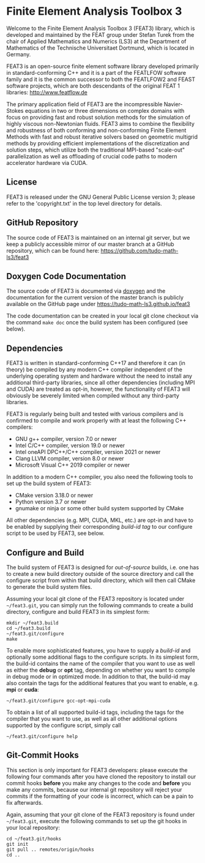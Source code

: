 Finite Element Analysis Toolbox 3
=================================

Welcome to the Finite Element Analysis Toolbox 3 (FEAT3) library, which is developed and maintained
by the FEAT group under Stefan Turek from the chair of Applied Mathematics and Numerics (LS3) at the
Department of Mathematics of the Technische Universitaet Dortmund, which is located in Germany.

FEAT3 is an open-source finite element software library developed primarily in standard-conforming
C++ and it is a part of the FEATLFOW software family and it is the common successor to both the
FEATLFOW2 and FEAST software projects, which are both descendants of the original FEAT 1 libraries:
http://www.featflow.de

The primary application field of FEAT3 are the incompressible Navier-Stokes equations in two or
three dimensions on complex domains with focus on providing fast and robust solution methods for
the simulation of highly viscous non-Newtonian fluids. FEAT3 aims to combine the flexibility and
robustness of both conforming and non-conforming Finite Element Methods with fast and robust
iterative solvers based on geometric multigrid methods by providing efficient implementations of
the discretization and solution steps, which utilize both the traditional MPI-based "scale-out"
parallelization as well as offloading of crucial code paths to modern accelerator hardware via CUDA.

License
-------
FEAT3 is released under the GNU General Public License version 3;
please refer to the 'copyright.txt' in the top level directory for details.

GitHub Repository
-----------------
The source code of FEAT3 is maintained on an internal git server, but we keep a publicly accessible
mirror of our master branch at a GitHub repository, which can be found here:
https://github.com/tudo-math-ls3/feat3

Doxygen Code Documentation
--------------------------
The source code of FEAT3 is documented via [doxygen](https://www.doxygen.nl) and the documentation
for the current version of the master branch is publicly available on the GitHub page under
https://tudo-math-ls3.github.io/feat3

The code documentation can be created in your local git clone checkout via the command `make doc`
once the build system has been configured (see below).

Dependencies
------------
FEAT3 is written in standard-conforming C\+\+17 and therefore it can (in theory) be compiled by any
modern C++ compiler independent of the underlying operating system and hardware without the need to
install any additional third-party libraries, since all other dependencies (including MPI and CUDA)
are treated as opt-in, however, the functionality of FEAT3 will obviously be severely limited when
compiled without any third-party libraries.

FEAT3 is regularly being built and tested with various compilers and is confirmed to compile and
work properly with at least the following C++ compilers:
* GNU g++ compiler, version 7.0 or newer
* Intel C/C++ compiler, version 19.0 or newer
* Intel oneAPI DPC++/C++ compiler, version 2021 or newer
* Clang LLVM compiler, version 8.0 or newer
* Microsoft Visual C++ 2019 compiler or newer

In addition to a modern C++ compiler, you also need the following tools to set up the build system
of FEAT3:
* CMake version 3.18.0 or newer
* Python version 3.7 or newer
* gnumake or ninja or some other build system supported by CMake

All other dependencies (e.g. MPI, CUDA, MKL, etc.) are opt-in and have to be enabled by supplying
their corresponding _build-id tag_ to our configure script to be used by FEAT3, see below.

Configure and Build
-------------------
The build system of FEAT3 is designed for _out-of-source_ builds, i.e. one has to create a new
build directory outside of the source directory and call the configure script from within that
build directory, which will then call CMake to generate the build system files.

Assuming your local git clone of the FEAT3 repository is located under `~/feat3.git`, you can simply
run the following commands to create a build directory, configure and build FEAT3 in its simplest
form:

    mkdir ~/feat3.build
    cd ~/feat3.build
    ~/feat3.git/configure
    make

To enable more sophisticated features, you have to supply a _build-id_ and optionally some
additional flags to the configure scripts. In its simplest form, the build-id contains the name
of the compiler that you want to use as well as either the **debug** or **opt** tag, depending on
whether you want to compile in debug mode or in optimized mode. In addition to that, the build-id
may also contain the tags for the additional features that you want to enable, e.g. **mpi** or
**cuda**:

    ~/feat3.git/configure gcc-opt-mpi-cuda

To obtain a list of all supported build-id tags, including the tags for the compiler that you want
to use, as well as all other additional options supported by the configure script, simply call

    ~/feat3.git/configure help

Git-Commit Hooks
----------------
This section is only important for FEAT3 developers: please execute the following four commands
after you have cloned the repository to install our commit hooks **before** you make any changes to
the code and **before** you make any commits, because our internal git repository will reject your
commits if the formatting of your code is incorrect, which can be a pain to fix afterwards.

Again, assuming that your git clone of the FEAT3 repository is found under `~/feat3.git`, execute
the following commands to set up the git hooks in your local repository:

    cd ~/feat3.git/hooks
    git init
    git pull .. remotes/origin/hooks
    cd ..
